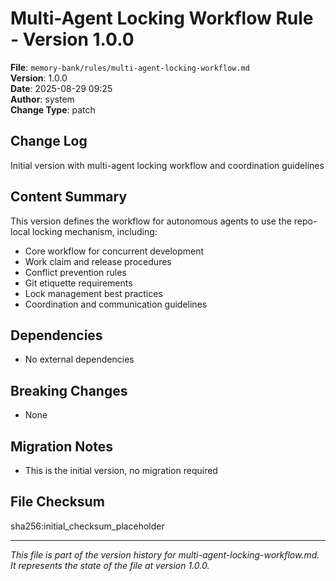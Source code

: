 # Multi-Agent Locking Workflow Rule - Version 1.0.0

**File**: `memory-bank/rules/multi-agent-locking-workflow.md`  
**Version**: 1.0.0  
**Date**: 2025-08-29 09:25  
**Author**: system  
**Change Type**: patch  

## Change Log
Initial version with multi-agent locking workflow and coordination guidelines

## Content Summary
This version defines the workflow for autonomous agents to use the repo-local locking mechanism, including:

- Core workflow for concurrent development
- Work claim and release procedures
- Conflict prevention rules
- Git etiquette requirements
- Lock management best practices
- Coordination and communication guidelines

## Dependencies
- No external dependencies

## Breaking Changes
- None

## Migration Notes
- This is the initial version, no migration required

## File Checksum
sha256:initial_checksum_placeholder

---

*This file is part of the version history for multi-agent-locking-workflow.md. It represents the state of the file at version 1.0.0.*
